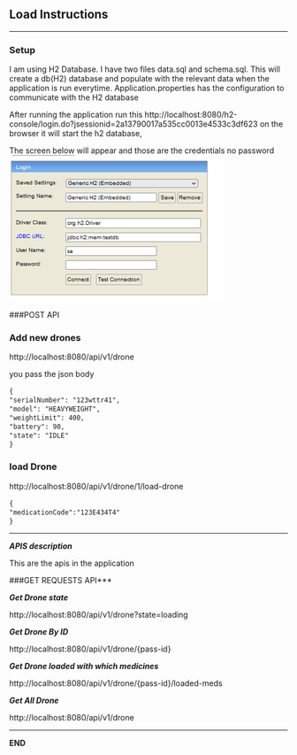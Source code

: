 ## Load Instructions


---


### Setup

I am using H2 Database. I have two files data.sql and schema.sql.  This will create a db(H2) database and populate with the relevant data when the application is run everytime. 
Application.properties has the configuration to communicate with the H2 database

After running the application 
run this
http://localhost:8080/h2-console/login.do?jsessionid=2a13790017a535cc0013e4533c3df623 on the browser it will start the h2 database, 


The screen below will appear and those are the credentials no password
![ScreenShot](images/h2.png)

###POST API
### Add new drones

http://localhost:8080/api/v1/drone

you pass the json body 
````
{
"serialNumber": "123wttr41",
"model": "HEAVYWEIGHT",
"weightLimit": 400,
"battery": 90,
"state": "IDLE"
}
````
### load Drone
http://localhost:8080/api/v1/drone/1/load-drone
````
{
"medicationCode":"123E434T4"
}
````
---

***APIS description***

This are the apis in the application

###GET REQUESTS API***

***Get Drone state***

http://localhost:8080/api/v1/drone?state=loading

***Get Drone By ID***

http://localhost:8080/api/v1/drone/{pass-id}

***Get Drone loaded with which medicines***

http://localhost:8080/api/v1/drone/{pass-id}/loaded-meds

***Get All Drone***

http://localhost:8080/api/v1/drone

---

 **END** 
